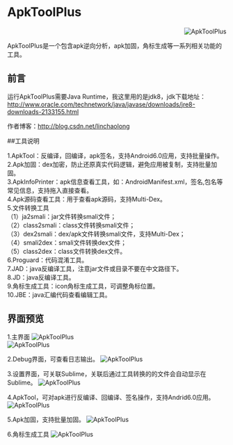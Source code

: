 
# ApkToolPlus

<a href="https://github.com/linchaolong/ApkToolPlus">
    <img src="https://raw.githubusercontent.com/linchaolong/ApkToolPlus/master/img/logo.png" alt="ApkToolPlus" title="ApkToolPlus" align="right" />
</a>
<br/>

ApkToolPlus是一个包含apk逆向分析，apk加固，角标生成等一系列相关功能的工具。

## 前言

运行ApkToolPlus需要Java Runtime，我这里用的是jdk8，jdk下载地址：http://www.oracle.com/technetwork/java/javase/downloads/jre8-downloads-2133155.html

作者博客：http://blog.csdn.net/linchaolong


##工具说明

1.ApkTool：反编译，回编译，apk签名，支持Android6.0应用，支持批量操作。<br/>
2.Apk加固：dex加密，防止还原真实代码逻辑，避免应用被复制，支持批量加固。<br/>
3.ApkInfoPrinter：apk信息查看工具，如：AndroidManifest.xml，签名,包名等常见信息，支持拖入直接查看。<br/>
4.Apk源码查看工具：用于查看apk源码，支持Multi-Dex。<br/>
5.文件转换工具<br/>
（1）ja2smali：jar文件转换smali文件；<br/>
（2）class2smali：class文件转换smali文件；<br/>
（3）dex2smali：dex/apk文件转换smali文件，支持Multi-Dex；<br/>
（4）smali2dex：smali文件转换dex文件；<br/>
（5）class2dex：class文件转换dex文件。<br/>
6.Proguard：代码混淆工具。<br/>
7.JAD：java反编译工具，注意jar文件或目录不要在中文路径下。<br/>
8.JD：java反编译工具。<br/>
9.角标生成工具：icon角标生成工具，可调整角标位置。<br/>
10.JBE：java汇编代码查看编辑工具。<br/>


## 界面预览

1.主界面
<img src="https://raw.githubusercontent.com/linchaolong/ApkToolPlus/master/img/Main1.jpg" alt="ApkToolPlus" title="ApkToolPlus"/>
<br/>
<img src="https://raw.githubusercontent.com/linchaolong/ApkToolPlus/master/img/Main2.jpg" alt="ApkToolPlus" title="ApkToolPlus"/>
<br/>

2.Debug界面，可查看日志输出。
<img src="https://raw.githubusercontent.com/linchaolong/ApkToolPlus/master/img/Debug.jpg" alt="ApkToolPlus" title="ApkToolPlus"/>
<br/>

3.设置界面，可关联Sublime，关联后通过工具转换的的文件会自动显示在Sublime。
<img src="https://raw.githubusercontent.com/linchaolong/ApkToolPlus/master/img/Settings.jpg" alt="ApkToolPlus" title="ApkToolPlus"/>
<br/>

4.ApkTool，可对apk进行反编译、回编译、签名操作，支持Andrid6.0应用。
<img src="https://raw.githubusercontent.com/linchaolong/ApkToolPlus/master/img/ApkTool.jpg" alt="ApkToolPlus" title="ApkToolPlus"/>
<br/>

5.Apk加固，支持批量加固。
<img src="https://raw.githubusercontent.com/linchaolong/ApkToolPlus/master/img/ApkProtector.jpg" alt="ApkToolPlus" title="ApkToolPlus"/>
<br/>

6.角标生成工具
<img src="https://raw.githubusercontent.com/linchaolong/ApkToolPlus/master/img/IconTool.jpg" alt="ApkToolPlus" title="ApkToolPlus"/>
<br/>
